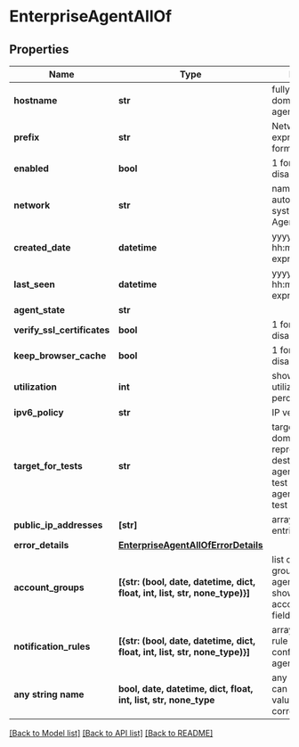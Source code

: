 # EnterpriseAgentAllOf


## Properties
Name | Type | Description | Notes
------------ | ------------- | ------------- | -------------
**hostname** | **str** | fully qualified domain name of the agent | [optional] 
**prefix** | **str** | Network prefix, expressed in CIDR format | [optional] 
**enabled** | **bool** | 1 for enabled, 0 for disabled | [optional] 
**network** | **str** | name of the autonomous system in which the Agent is found | [optional] 
**created_date** | **datetime** | yyyy-MM-dd hh:mm:ss, expressed in UTC | [optional] 
**last_seen** | **datetime** | yyyy-MM-dd hh:mm:ss, expressed in UTC | [optional] 
**agent_state** | **str** |  | [optional] 
**verify_ssl_certificates** | **bool** | 1 for enabled, 0 for disabled | [optional] 
**keep_browser_cache** | **bool** | 1 for enabled, 0 for disabled | [optional] 
**utilization** | **int** | shows overall utilization percentage | [optional] 
**ipv6_policy** | **str** | IP version policy | [optional] 
**target_for_tests** | **str** | target IP address or domain name representing test destination when agent is acting as a test target in an agent-to-agent test | [optional] 
**public_ip_addresses** | **[str]** | array of ipAddress entries | [optional] 
**error_details** | [**EnterpriseAgentAllOfErrorDetails**](EnterpriseAgentAllOfErrorDetails.md) |  | [optional] 
**account_groups** | **[{str: (bool, date, datetime, dict, float, int, list, str, none_type)}]** | list of account groups to which the agent is assigned, showing aid and accountGroupName fields | [optional] 
**notification_rules** | **[{str: (bool, date, datetime, dict, float, int, list, str, none_type)}]** | array of notification rule objects configured on agent | [optional] 
**any string name** | **bool, date, datetime, dict, float, int, list, str, none_type** | any string name can be used but the value must be the correct type | [optional]

[[Back to Model list]](../README.md#documentation-for-models) [[Back to API list]](../README.md#documentation-for-api-endpoints) [[Back to README]](../README.md)


